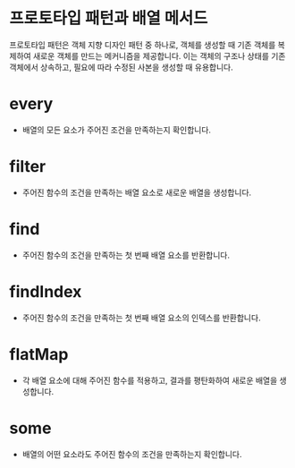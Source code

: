 # 프로토타입 패턴과 배열 메서드
프로토타입 패턴은 객체 지향 디자인 패턴 중 하나로, 객체를 생성할 때 기존 객체를 복제하여 새로운 객체를 만드는 메커니즘을 제공합니다. 이는 객체의 구조나 상태를 기존 객체에서 상속하고, 필요에 따라 수정된 사본을 생성할 때 유용합니다.

# every
- 배열의 모든 요소가 주어진 조건을 만족하는지 확인합니다.

# filter
- 주어진 함수의 조건을 만족하는 배열 요소로 새로운 배열을 생성합니다.

# find
- 주어진 함수의 조건을 만족하는 첫 번째 배열 요소를 반환합니다.

# findIndex
- 주어진 함수의 조건을 만족하는 첫 번째 배열 요소의 인덱스를 반환합니다.

# flatMap
- 각 배열 요소에 대해 주어진 함수를 적용하고, 결과를 평탄화하여 새로운 배열을 생성합니다.

# some
- 배열의 어떤 요소라도 주어진 함수의 조건을 만족하는지 확인합니다.
